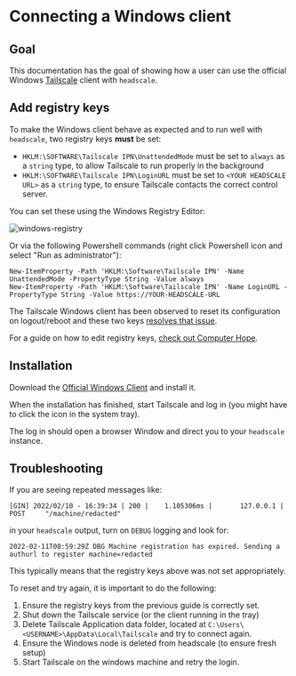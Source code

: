 # Connecting a Windows client

## Goal

This documentation has the goal of showing how a user can use the official Windows [Tailscale](https://tailscale.com) client with `headscale`.

## Add registry keys

To make the Windows client behave as expected and to run well with `headscale`, two registry keys **must** be set:

- `HKLM:\SOFTWARE\Tailscale IPN\UnattendedMode` must be set to `always` as a `string` type, to allow Tailscale to run properly in the background
- `HKLM:\SOFTWARE\Tailscale IPN\LoginURL` must be set to `<YOUR HEADSCALE URL>` as a `string` type, to ensure Tailscale contacts the correct control server.

You can set these using the Windows Registry Editor:

![windows-registry](./images/windows-registry.png)

Or via the following Powershell commands (right click Powershell icon and select "Run as administrator"):

```
New-ItemProperty -Path 'HKLM:\Software\Tailscale IPN' -Name UnattendedMode -PropertyType String -Value always
New-ItemProperty -Path 'HKLM:\Software\Tailscale IPN' -Name LoginURL -PropertyType String -Value https://YOUR-HEADSCALE-URL
```

The Tailscale Windows client has been observed to reset its configuration on logout/reboot and these two keys [resolves that issue](https://github.com/tailscale/tailscale/issues/2798).

For a guide on how to edit registry keys, [check out Computer Hope](https://www.computerhope.com/issues/ch001348.htm).

## Installation

Download the [Official Windows Client](https://tailscale.com/download/windows) and install it.

When the installation has finished, start Tailscale and log in (you might have to click the icon in the system tray).

The log in should open a browser Window and direct you to your `headscale` instance.

## Troubleshooting

If you are seeing repeated messages like:

```
[GIN] 2022/02/10 - 16:39:34 | 200 |    1.105306ms |       127.0.0.1 | POST     "/machine/redacted"
```

in your `headscale` output, turn on `DEBUG` logging and look for:

```
2022-02-11T00:59:29Z DBG Machine registration has expired. Sending a authurl to register machine=redacted
```

This typically means that the registry keys above was not set appropriately.

To reset and try again, it is important to do the following:

1. Ensure the registry keys from the previous guide is correctly set.
2. Shut down the Tailscale service (or the client running in the tray)
3. Delete Tailscale Application data folder, located at `C:\Users\<USERNAME>\AppData\Local\Tailscale` and try to connect again.
4. Ensure the Windows node is deleted from headscale (to ensure fresh setup)
5. Start Tailscale on the windows machine and retry the login.
